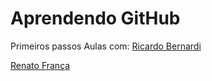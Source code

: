 Aprendendo GitHub
=
Primeiros passos
Aulas com:
[Ricardo Bernardi](http://www.youtube.com/playlist?list=PLInBAd9OZCzzHBJjLFZzRl6DgUmOeG3H0)

[Renato França](http://www.youtube.com/playlist?list=PLIcowd3mjrFjdFDTFcHKHdgTqYZZdMyKH)

